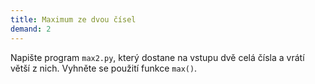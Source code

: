 ```yaml
---
title: Maximum ze dvou čísel
demand: 2
---
```


Napište program `max2.py`, který dostane na vstupu dvě celá čísla a vrátí větší z nich. Vyhněte se použití funkce `max()`.
